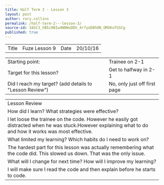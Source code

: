 ```yaml
---
title: Half Term 2 - Lesson 3
layout: post
author: rory.collins
permalink: /half-term-2---lesson-3/
source-id: 16GC3_hB5i9BIw4N0WuDDX_4rfyoD8hON_OMXKvFGSCg
published: true
---
```

<table>
  <tr>
    <td>Title</td>
    <td>Fuze Lesson  9</td>
    <td>Date</td>
    <td>20/10/16</td>
  </tr>
</table>


<table>
  <tr>
    <td>Starting point:</td>
    <td>Trainee on 2-1</td>
  </tr>
  <tr>
    <td>Target for this lesson?</td>
    <td>Get to halfway in 2-1</td>
  </tr>
  <tr>
    <td>Did I reach my target? 
(add details to "Lesson Review")</td>
    <td>No, only just off first page</td>
  </tr>
</table>


<table>
  <tr>
    <td>Lesson Review</td>
  </tr>
  <tr>
    <td>How did I learn? What strategies were effective? </td>
  </tr>
  <tr>
    <td>I let loose the trainee on the code. However he easily got distracted when he was stuck.However explaining what to do and how it works was most effective.</td>
  </tr>
  <tr>
    <td>What limited my learning? Which habits do I need to work on? </td>
  </tr>
  <tr>
    <td>The hardest part for this lesson was actually remembering what the code did. This slowed us down. That was the only issue.</td>
  </tr>
  <tr>
    <td>What will I change for next time? How will I improve my learning?</td>
  </tr>
  <tr>
    <td>I will make sure I read the code and then explain before he starts to code.</td>
  </tr>
</table>


